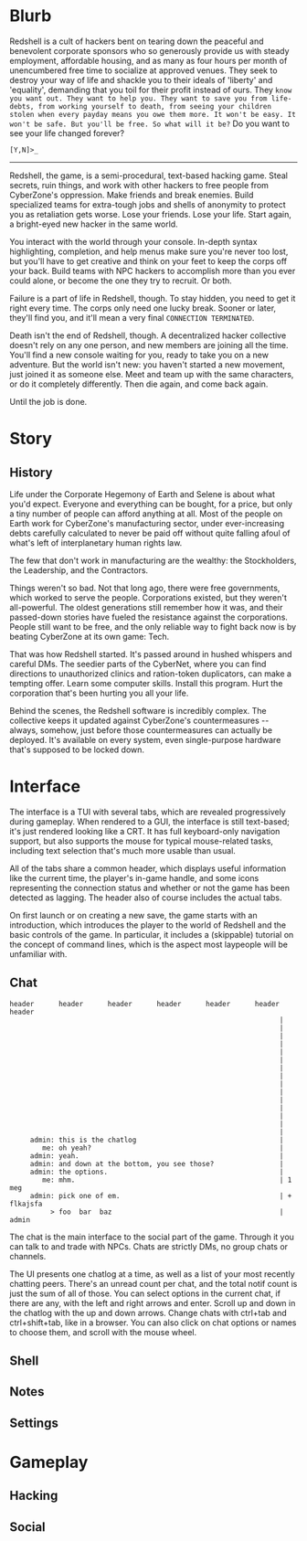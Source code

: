 # Blurb

Redshell is a cult of hackers bent on tearing down the peaceful and benevolent corporate sponsors who so generously provide us with steady employment, affordable housing, and as many as four hours per month of unencumbered free time to socialize at approved venues. They seek to destroy your way of life and shackle you to their ideals of 'liberty' and 'equality', demanding that you toil for their profit instead of ours. They `know you want out. They want to help you. They want to save you from life-debts, from working yourself to death, from seeing your children stolen when every payday means you owe them more. It won't be easy. It won't be safe. But you'll be free. So what will it be?` Do you want to see your life changed forever?

`[Y,N]>_`

---

Redshell, the game, is a semi-procedural, text-based hacking game.
Steal secrets, ruin things, and work with other hackers to free people from CyberZone's oppression.
Make friends and break enemies.
Build specialized teams for extra-tough jobs and shells of anonymity to protect you as retaliation gets worse.
Lose your friends.
Lose your life.
Start again, a bright-eyed new hacker in the same world.

You interact with the world through your console.
In-depth syntax highlighting, completion, and help menus make sure you're never too lost, but you'll have to get creative and think on your feet to keep the corps off your back.
Build teams with NPC hackers to accomplish more than you ever could alone, or become the one they try to recruit.
Or both.

Failure is a part of life in Redshell, though.
To stay hidden, you need to get it right every time.
The corps only need one lucky break.
Sooner or later, they'll find you, and it'll mean a very final `CONNECTION TERMINATED`.

Death isn't the end of Redshell, though.
A decentralized hacker collective doesn't rely on any one person, and new members are joining all the time.
You'll find a new console waiting for you, ready to take you on a new adventure.
But the world isn't new: you haven't started a new movement, just joined it as someone else.
Meet and team up with the same characters, or do it completely differently.
Then die again, and come back again.

Until the job is done.

# Story

## History

Life under the Corporate Hegemony of Earth and Selene is about what you'd expect.
Everyone and everything can be bought, for a price, but only a tiny number of people can afford anything at all.
Most of the people on Earth work for CyberZone's manufacturing sector, under ever-increasing debts carefully calculated to never be paid off without quite falling afoul of what's left of interplanetary human rights law.

The few that don't work in manufacturing are the wealthy: the Stockholders, the Leadership, and the Contractors. 

Things weren't so bad.
Not that long ago, there were free governments, which worked to serve the people.
Corporations existed, but they weren't all-powerful.
The oldest generations still remember how it was, and their passed-down stories have fueled the resistance against the corporations.
People still want to be free, and the only reliable way to fight back now is by beating CyberZone at its own game: Tech.

That was how Redshell started.
It's passed around in hushed whispers and careful DMs.
The seedier parts of the CyberNet, where you can find directions to unauthorized clinics and ration-token duplicators, can make a tempting offer.
Learn some computer skills.
Install this program.
Hurt the corporation that's been hurting you all your life.

Behind the scenes, the Redshell software is incredibly complex.
The collective keeps it updated against CyberZone's countermeasures -- always, somehow, just before those countermeasures can actually be deployed.
It's available on every system, even single-purpose hardware that's supposed to be locked down.

# Interface

The interface is a TUI with several tabs, which are revealed progressively during gameplay.
When rendered to a GUI, the interface is still text-based; it's just rendered looking like a CRT.
It has full keyboard-only navigation support, but also supports the mouse for typical mouse-related tasks, including text selection that's much more usable than usual.

All of the tabs share a common header, which displays useful information like the current time, the player's in-game handle, and some icons representing the connection status and whether or not the game has been detected as lagging.
The header also of course includes the actual tabs.

On first launch or on creating a new save, the game starts with an introduction, which introduces the player to the world of Redshell and the basic controls of the game.
In particular, it includes a (skippable) tutorial on the concept of command lines, which is the aspect most laypeople will be unfamiliar with.

## Chat

```
header      header      header      header      header      header      header  
                                                                  |             
                                                                  |             
                                                                  |             
                                                                  |             
                                                                  |             
                                                                  |             
                                                                  |             
                                                                  |             
                                                                  |             
                                                                  |             
                                                                  |             
                                                                  |             
                                                                  |             
                                                                  |             
                                                                  |             
     admin: this is the chatlog                                   |             
        me: oh yeah?                                              |             
     admin: yeah.                                                 |             
     admin: and down at the bottom, you see those?                |             
     admin: the options.                                          |             
        me: mhm.                                                  | 1 meg       
     admin: pick one of em.                                       | + flkajsfa  
          > foo  bar  baz                                         |   admin     
```

The chat is the main interface to the social part of the game.
Through it you can talk to and trade with NPCs.
Chats are strictly DMs, no group chats or channels.

The UI presents one chatlog at a time, as well as a list of your most recently chatting peers.
There's an unread count per chat, and the total notif count is just the sum of all of those.
You can select options in the current chat, if there are any, with the left and right arrows and enter.
Scroll up and down in the chatlog with the up and down arrows.
Change chats with ctrl+tab and ctrl+shift+tab, like in a browser.
You can also click on chat options or names to choose them, and scroll with the mouse wheel.

## Shell

## Notes

## Settings

# Gameplay

## Hacking

## Social
